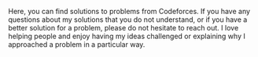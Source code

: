 Here, you can find solutions to problems from Codeforces. If you have any questions about my solutions that you do not understand, or if you have a better solution for a problem, please do not hesitate to reach out. I love helping people and enjoy having my ideas challenged or explaining why I approached a problem in a particular way.
